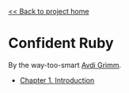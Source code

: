[&lt;&lt; Back to project home](../README.md)

# Confident Ruby

By the way-too-smart [Avdi Grimm](http://avdi.org).

- [Chapter 1. Introduction](ch1-introduction.md)
